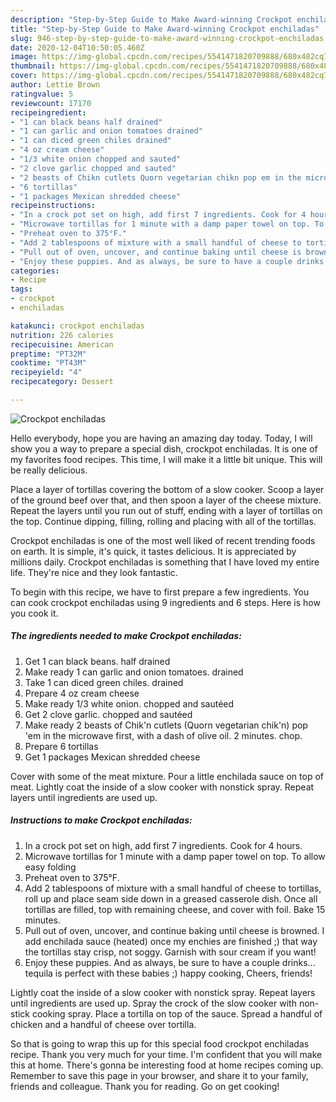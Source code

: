 ```yaml
---
description: "Step-by-Step Guide to Make Award-winning Crockpot enchiladas"
title: "Step-by-Step Guide to Make Award-winning Crockpot enchiladas"
slug: 946-step-by-step-guide-to-make-award-winning-crockpot-enchiladas
date: 2020-12-04T10:50:05.460Z
image: https://img-global.cpcdn.com/recipes/5541471820709888/680x482cq70/crockpot-enchiladas-recipe-main-photo.jpg
thumbnail: https://img-global.cpcdn.com/recipes/5541471820709888/680x482cq70/crockpot-enchiladas-recipe-main-photo.jpg
cover: https://img-global.cpcdn.com/recipes/5541471820709888/680x482cq70/crockpot-enchiladas-recipe-main-photo.jpg
author: Lettie Brown
ratingvalue: 5
reviewcount: 17170
recipeingredient:
- "1 can black beans half drained"
- "1 can garlic and onion tomatoes drained"
- "1 can diced green chiles drained"
- "4 oz cream cheese"
- "1/3 white onion chopped and sauted"
- "2 clove garlic chopped and sauted"
- "2 beasts of Chikn cutlets Quorn vegetarian chikn pop em in the microwave first with a dash of olive oil 2 minutes chop"
- "6 tortillas"
- "1 packages Mexican shredded cheese"
recipeinstructions:
- "In a crock pot set on high, add first 7 ingredients. Cook for 4 hours."
- "Microwave tortillas for 1 minute with a damp paper towel on top. To allow easy folding"
- "Preheat oven to 375°F."
- "Add 2 tablespoons of mixture with a small handful of cheese to tortillas, roll up and place seam side down in a greased casserole dish. Once all tortillas are filled, top with remaining cheese, and cover with foil. Bake 15 minutes."
- "Pull out of oven, uncover, and continue baking until cheese is browned. I add enchilada sauce (heated) once my enchies are finished ;) that way the tortillas stay crisp, not soggy. Garnish with sour cream if you want!"
- "Enjoy these puppies. And as always, be sure to have a couple drinks... tequila is perfect with these babies ;) happy cooking, Cheers, friends!"
categories:
- Recipe
tags:
- crockpot
- enchiladas

katakunci: crockpot enchiladas 
nutrition: 226 calories
recipecuisine: American
preptime: "PT32M"
cooktime: "PT43M"
recipeyield: "4"
recipecategory: Dessert

---
```



![Crockpot enchiladas](https://img-global.cpcdn.com/recipes/5541471820709888/680x482cq70/crockpot-enchiladas-recipe-main-photo.jpg)

Hello everybody, hope you are having an amazing day today. Today, I will show you a way to prepare a special dish, crockpot enchiladas. It is one of my favorites food recipes. This time, I will make it a little bit unique. This will be really delicious.

Place a layer of tortillas covering the bottom of a slow cooker. Scoop a layer of the ground beef over that, and then spoon a layer of the cheese mixture. Repeat the layers until you run out of stuff, ending with a layer of tortillas on the top. Continue dipping, filling, rolling and placing with all of the tortillas.

Crockpot enchiladas is one of the most well liked of recent trending foods on earth. It is simple, it's quick, it tastes delicious. It is appreciated by millions daily. Crockpot enchiladas is something that I have loved my entire life. They're nice and they look fantastic.


To begin with this recipe, we have to first prepare a few ingredients. You can cook crockpot enchiladas using 9 ingredients and 6 steps. Here is how you cook it.

<!--inarticleads1-->

##### The ingredients needed to make Crockpot enchiladas:

1. Get 1 can black beans. half drained
1. Make ready 1 can garlic and onion tomatoes. drained
1. Take 1 can diced green chiles. drained
1. Prepare 4 oz cream cheese
1. Make ready 1/3 white onion. chopped and sautéed
1. Get 2 clove garlic. chopped and sautéed
1. Make ready 2 beasts of Chik&#39;n cutlets (Quorn vegetarian chik&#39;n) pop &#39;em in the microwave first, with a dash of olive oil. 2 minutes. chop.
1. Prepare 6 tortillas
1. Get 1 packages Mexican shredded cheese


Cover with some of the meat mixture. Pour a little enchilada sauce on top of meat. Lightly coat the inside of a slow cooker with nonstick spray. Repeat layers until ingredients are used up. 

<!--inarticleads2-->

##### Instructions to make Crockpot enchiladas:

1. In a crock pot set on high, add first 7 ingredients. Cook for 4 hours.
1. Microwave tortillas for 1 minute with a damp paper towel on top. To allow easy folding
1. Preheat oven to 375°F.
1. Add 2 tablespoons of mixture with a small handful of cheese to tortillas, roll up and place seam side down in a greased casserole dish. Once all tortillas are filled, top with remaining cheese, and cover with foil. Bake 15 minutes.
1. Pull out of oven, uncover, and continue baking until cheese is browned. I add enchilada sauce (heated) once my enchies are finished ;) that way the tortillas stay crisp, not soggy. Garnish with sour cream if you want!
1. Enjoy these puppies. And as always, be sure to have a couple drinks... tequila is perfect with these babies ;) happy cooking, Cheers, friends!


Lightly coat the inside of a slow cooker with nonstick spray. Repeat layers until ingredients are used up. Spray the crock of the slow cooker with non-stick cooking spray. Place a tortilla on top of the sauce. Spread a handful of chicken and a handful of cheese over tortilla. 

So that is going to wrap this up for this special food crockpot enchiladas recipe. Thank you very much for your time. I'm confident that you will make this at home. There's gonna be interesting food at home recipes coming up. Remember to save this page in your browser, and share it to your family, friends and colleague. Thank you for reading. Go on get cooking!
